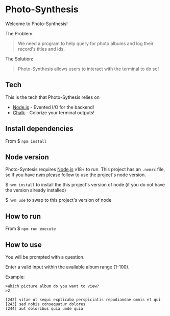 # Photo-Synthesis

Welcome to Photo-Synthesis!

The Problem:

> We need a program to help query for photo albums and log their record's titles and ids.

The Solution:

> Photo-Synthesis allows users to interact with the terminal to do so!

## Tech

This is the tech that Photo-Sythesis relies on

- [Node.js](https://nodejs.org/en/) - Evented I/O for the backend!
- [Chalk](https://www.npmjs.com/package/chalk) - Colorize your terminal outputs!

## Install dependencies

From
\$ `npm install`

## Node version

Photo-Syntesis requires [Node.js](https://nodejs.org/) v18+ to run.
This project has an `.nvmrc` file, so if you have [nvm](https://github.com/nvm-sh/nvm) please follow to use the project's node version.

\$ `nvm install` to install the this project's version of node (if you do not have the version already installed)

\$ `nvm use` to swap to this project's version of node

## How to run

From 
\$ `npm run execute`

## How to use

You will be prompted with a question.

Enter a valid input within the available album range (1-100).

Example:

    >Which picture album do you want to view?
    >2

    [242] vitae ut sequi explicabo perspiciatis repudiandae omnis et qui
    [243] sed nobis consequatur dolores
    [244] aut doloribus quia unde quia
